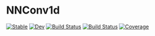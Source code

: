 # NNConv1d

[![Stable](https://img.shields.io/badge/docs-stable-blue.svg)](https://PTW-Freiburg.github.io/NNConv1d.jl/stable)
[![Dev](https://img.shields.io/badge/docs-dev-blue.svg)](https://PTW-Freiburg.github.io/NNConv1d.jl/dev)
[![Build Status](https://github.com/PTW-Freiburg/NNConv1d.jl/workflows/CI/badge.svg)](https://github.com/PTW-Freiburg/NNConv1d.jl/actions)
[![Build Status](https://travis-ci.com/PTW-Freiburg/NNConv1d.jl.svg?branch=master)](https://travis-ci.com/PTW-Freiburg/NNConv1d.jl)
[![Coverage](https://codecov.io/gh/PTW-Freiburg/NNConv1d.jl/branch/master/graph/badge.svg)](https://codecov.io/gh/PTW-Freiburg/NNConv1d.jl)
